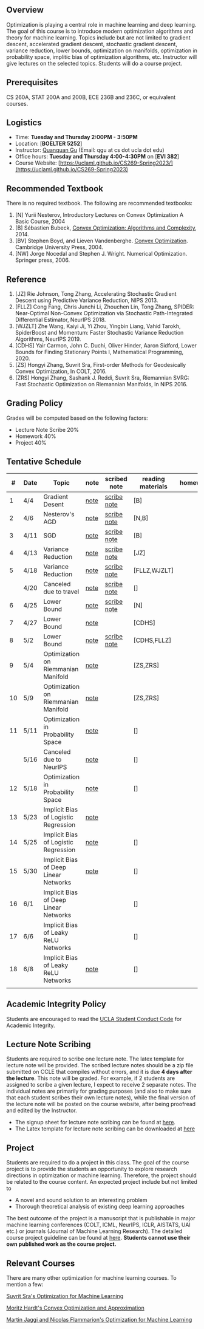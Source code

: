


## Overview

Optimization is playing a central role in machine learning and deep learning. The goal of this course is to introduce modern optimization algorithms and theory for machine learning. Topics include but are not limited to gradient descent, accelerated gradient descent, stochastic gradient descent, variance reduction, lower bounds, optimization on manifolds, optimization in probability space, implitic bias of optimization algorithms, etc. Instructor will give lectures on the selected topics. Students will do a course project.

## Prerequisites
CS 260A, STAT 200A and 200B, ECE 236B and 236C, or equivalent courses.

## Logistics

<!--University of California, Los Angeles  -->

- Time: **Tuesday and Thursday 2:00PM - 3:50PM**
- Location: [**BOELTER 5252**]
- Instructor: [Quanquan Gu](http://web.cs.ucla.edu/~qgu/) (Email: qgu at cs dot ucla dot edu)   
- Office hours: **Tuesday and Thursday 4:00-4:30PM** on [**EVI 382**]
- Course Website: [https://uclaml.github.io/CS269-Spring2023/](https://uclaml.github.io/CS269-Spring2023)

## Recommended Textbook

There is no required textbook. The following are recommended textbooks:

1. [N] Yurii Nesterov, Introductory Lectures on Convex Optimization
A Basic Course, 2004
2. [B] Sébastien Bubeck, [Convex Optimization: Algorithms and Complexity](https://arxiv.org/abs/1405.4980), 2014.
3. [BV] Stephen Boyd, and Lieven Vandenberghe. [Convex Optimization](https://web.stanford.edu/~boyd/cvxbook/bv_cvxbook.pdf). Cambridge University Press, 2004. 
4. [NW] Jorge Nocedal and Stephen J. Wright. Numerical Optimization. Springer press, 2006. 

## Reference

1. [JZ] Rie Johnson, Tong Zhang, Accelerating Stochastic Gradient Descent using Predictive Variance Reduction, NIPS 2013.
2. [FLLZ] Cong Fang, Chris Junchi Li, Zhouchen Lin, Tong Zhang, SPIDER: Near-Optimal Non-Convex Optimization via Stochastic Path-Integrated Differential Estimator, NeurIPS 2018.
3. [WJZLT] Zhe Wang, Kaiyi Ji, Yi Zhou, Yingbin Liang, Vahid Tarokh, SpiderBoost and Momentum: Faster Stochastic Variance Reduction Algorithms, NeurIPS 2019.
4. [CDHS] Yair Carmon, John C. Duchi, Oliver Hinder, Aaron Sidford, Lower Bounds for Finding Stationary Points I, Mathematical Programming, 2020.
5. [ZS] Hongyi Zhang, Suvrit Sra, First-order Methods for Geodesically Convex Optimization, In COLT, 2016.
6. [ZRS] Hongyi Zhang, Sashank J. Reddi, Suvrit Sra, Riemannian SVRG: Fast Stochastic Optimization on Riemannian Manifolds, In NIPS 2016.

	


## Grading Policy
 
Grades will be computed based on the following factors:

- Lecture Note Scribe 20%
- Homework 40%
- Project 40%

## Tentative Schedule


| # | Date  | Topic  | note | scribed note | reading materials  | homework |
|----|----|----|----|----|----|----|
| 1 | 4/4 | Gradient Desent  | [note]() | [scribe note]() | [B] ||
| 2 | 4/6 | Nesterov's AGD | [note]() | [scribe note]() | [N,B] ||
| 3 | 4/11 | SGD | [note]() | [scribe note]() | [B] |
| 4 | 4/13 | Variance Reduction| [note]() |  [scribe note]()| [JZ] ||
| 5 | 4/18 | Variance Reduction | [note]() | [scribe note]() | [FLLZ,WJZLT] ||
|  | 4/20 | Canceled due to travel| [note]() | [scribe note]()| [] ||
| 6 | 4/25 | Lower Bound | [note]()| [scribe note]() | [N] | |
| 7 | 4/27 | Lower Bound | [note]() |  | [CDHS] ||
| 8 | 5/2 | Lower Bound | [note]() | [scribe note]() | [CDHS,FLLZ]  ||
| 9 | 5/4 | Optimization on Riemmanian Manifold |[note]() | | [ZS,ZRS] ||
| 10 | 5/9 | Optimization on Riemmanian Manifold |[note]() | | [ZS,ZRS] | |
| 11 | 5/11 | Optimization in Probability Space | [note]() | | [] ||
|  | 5/16 | Canceled due to NeurIPS | [note]() |  | [] ||
| 12 | 5/18 | Optimization in Probability Space | [note]() | | [] ||
| 13 | 5/23 | Implicit Bias of Logistic Regression | [note]() | |  ||
| 14 | 5/25 | Implicit Bias of Logistic Regression | [note]() | | [] ||
| 15 | 5/30 | Implicit Bias of Deep Linear Networks | [note]() | | [] ||
| 16 | 6/1 | Implicit Bias of Deep Linear Networks |  | | [] ||
| 17 | 6/6 | Implicit Bias of Leaky ReLU Networks |  | | [] ||
| 18 | 6/8 | Implicit Bias of Leaky ReLU Networks | [note]() | | [] ||
|  |  |  |  | |  ||

## Academic Integrity Policy

Students are encouraged to read the [UCLA Student Conduct Code](https://www.deanofstudents.ucla.edu/Individual-Student-Code) for Academic Integrity. 


## Lecture Note Scribing

Students are required to scribe one lecture note. The latex template for lecture note will be provided. The scribed lecture notes should be a zip file submitted on CCLE that compiles without errors, and it is due **4 days after the lecture**. This note will be graded. For example, if 2 students are assigned to scribe a given lecture, I expect to receive 2 separate notes. The individual notes are primarily for grading purposes (and also to make sure that each student scribes their own lecture notes), while the final version of the lecture note will be posted on the course website, after being proofread and edited by the Instructor. 

- The signup sheet for lecture note scribing can be found at [here](https://docs.google.com/spreadsheets/d/1arM8H_YvK1FDNrOXGnLWGUOpbj7-h1NwfILUI__v_GA/edit?usp=sharing).
- The Latex template for lecture note scribing can be downloaded at [here](https://www.dropbox.com/s/jrz9dfssmcblbio/lecture%20scribing%20template.zip?dl=0)


## Project

Students are required to do a project in this class. The goal of the course project is to provide the students an opportunity to explore research directions in optimization or machine learning. Therefore, the project should be related to the course content. An expected project include but not limited to

- A novel and sound solution to an interesting problem
- Thorough theoretical analysis of existing deep learning approaches

The best outcome of the project is a manuscript that is publishable in major machine learning conferences (COLT, ICML, NeurIPS, ICLR, AISTATS, UAI etc.) or journals (Journal of Machine Learning Research). The detailed course project guideline can be found at [here](https://www.dropbox.com/s/8yeic1gsv9rl9c6/Course%20project.pdf?dl=0). **Students cannot use their own published work as the course project.**


## Relevant Courses

There are many other optimization for machine learning courses. To mention a few:

[Suvrit Sra's Optimization for Machine Learning](https://optml.mit.edu/teach/6881/)

[Moritz Hardt's Convex Optimization and Approximation](https://ee227c.github.io)

[Martin Jaggi and Nicolas Flammarion's Optimization for Machine Learning](https://github.com/epfml/OptML_course)


